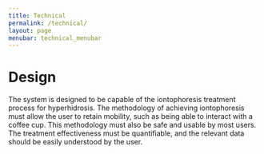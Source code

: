```yaml
---
title: Technical
permalink: /technical/
layout: page
menubar: technical_menubar
---
```

<h1>Design</h1>
 The system is designed to be capable of the iontophoresis treatment process for hyperhidrosis. The methodology of achieving iontophoresis must allow the user to retain mobility, such as being able to interact with a coffee cup. This methodology must also be safe and usable by most users. The treatment effectiveness must be quantifiable, and the relevant data should be easily understood by the user.